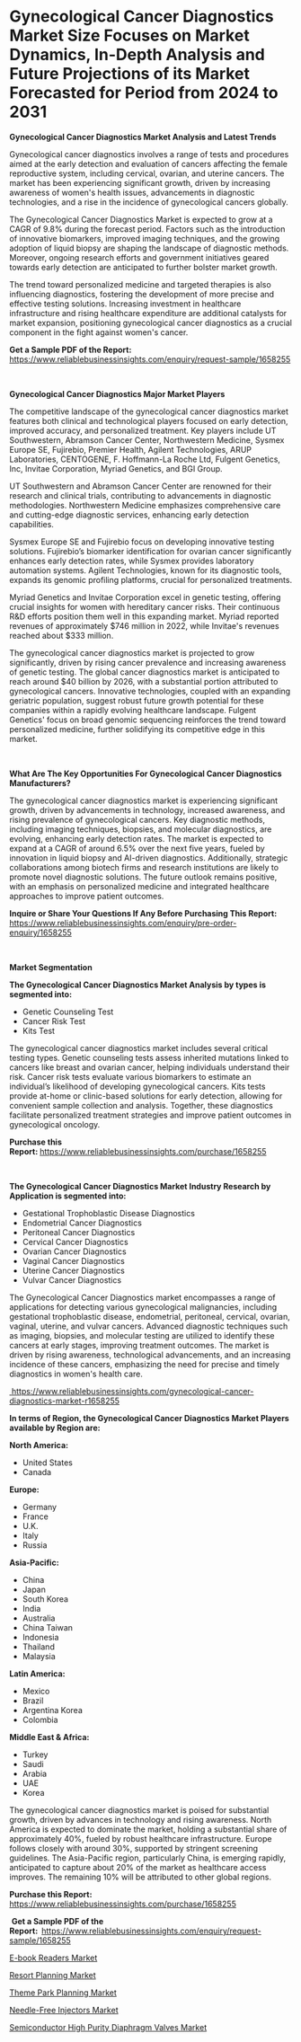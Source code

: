 <p><h1>Gynecological Cancer Diagnostics Market Size Focuses on Market Dynamics, In-Depth Analysis and Future Projections of its Market Forecasted for Period from 2024 to 2031</h1></p><p><strong>Gynecological Cancer Diagnostics Market Analysis and Latest Trends</strong></p>
<p><p>Gynecological cancer diagnostics involves a range of tests and procedures aimed at the early detection and evaluation of cancers affecting the female reproductive system, including cervical, ovarian, and uterine cancers. The market has been experiencing significant growth, driven by increasing awareness of women's health issues, advancements in diagnostic technologies, and a rise in the incidence of gynecological cancers globally.</p><p>The Gynecological Cancer Diagnostics Market is expected to grow at a CAGR of 9.8% during the forecast period. Factors such as the introduction of innovative biomarkers, improved imaging techniques, and the growing adoption of liquid biopsy are shaping the landscape of diagnostic methods. Moreover, ongoing research efforts and government initiatives geared towards early detection are anticipated to further bolster market growth. </p><p>The trend toward personalized medicine and targeted therapies is also influencing diagnostics, fostering the development of more precise and effective testing solutions. Increasing investment in healthcare infrastructure and rising healthcare expenditure are additional catalysts for market expansion, positioning gynecological cancer diagnostics as a crucial component in the fight against women's cancer.</p></p>
<p><strong>Get a Sample PDF of the Report:&nbsp;</strong> <a href="https://www.reliablebusinessinsights.com/enquiry/request-sample/1658255?utm_campaign=48&utm_medium=2&utm_source=Github&utm_content=ia&utm_term=28092024&utm_id=gynecological-cancer-diagnostics">https://www.reliablebusinessinsights.com/enquiry/request-sample/1658255</a></p>
<p>&nbsp;</p>
<p><strong>Gynecological Cancer Diagnostics Major Market Players</strong></p>
<p><p>The competitive landscape of the gynecological cancer diagnostics market features both clinical and technological players focused on early detection, improved accuracy, and personalized treatment. Key players include UT Southwestern, Abramson Cancer Center, Northwestern Medicine, Sysmex Europe SE, Fujirebio, Premier Health, Agilent Technologies, ARUP Laboratories, CENTOGENE, F. Hoffmann-La Roche Ltd, Fulgent Genetics, Inc, Invitae Corporation, Myriad Genetics, and BGI Group.</p><p>UT Southwestern and Abramson Cancer Center are renowned for their research and clinical trials, contributing to advancements in diagnostic methodologies. Northwestern Medicine emphasizes comprehensive care and cutting-edge diagnostic services, enhancing early detection capabilities.</p><p>Sysmex Europe SE and Fujirebio focus on developing innovative testing solutions. Fujirebio’s biomarker identification for ovarian cancer significantly enhances early detection rates, while Sysmex provides laboratory automation systems. Agilent Technologies, known for its diagnostic tools, expands its genomic profiling platforms, crucial for personalized treatments.</p><p>Myriad Genetics and Invitae Corporation excel in genetic testing, offering crucial insights for women with hereditary cancer risks. Their continuous R&D efforts position them well in this expanding market. Myriad reported revenues of approximately $746 million in 2022, while Invitae's revenues reached about $333 million.</p><p>The gynecological cancer diagnostics market is projected to grow significantly, driven by rising cancer prevalence and increasing awareness of genetic testing. The global cancer diagnostics market is anticipated to reach around $40 billion by 2026, with a substantial portion attributed to gynecological cancers. Innovative technologies, coupled with an expanding geriatric population, suggest robust future growth potential for these companies within a rapidly evolving healthcare landscape. Fulgent Genetics' focus on broad genomic sequencing reinforces the trend toward personalized medicine, further solidifying its competitive edge in this market.</p></p>
<p>&nbsp;</p>
<p><strong>What Are The Key Opportunities For Gynecological Cancer Diagnostics Manufacturers?</strong></p>
<p><p>The gynecological cancer diagnostics market is experiencing significant growth, driven by advancements in technology, increased awareness, and rising prevalence of gynecological cancers. Key diagnostic methods, including imaging techniques, biopsies, and molecular diagnostics, are evolving, enhancing early detection rates. The market is expected to expand at a CAGR of around 6.5% over the next five years, fueled by innovation in liquid biopsy and AI-driven diagnostics. Additionally, strategic collaborations among biotech firms and research institutions are likely to promote novel diagnostic solutions. The future outlook remains positive, with an emphasis on personalized medicine and integrated healthcare approaches to improve patient outcomes.</p></p>
<p><strong>Inquire or Share Your Questions If Any Before Purchasing This Report:</strong> <a href="https://www.reliablebusinessinsights.com/enquiry/pre-order-enquiry/1658255?utm_campaign=48&utm_medium=2&utm_source=Github&utm_content=ia&utm_term=28092024&utm_id=gynecological-cancer-diagnostics">https://www.reliablebusinessinsights.com/enquiry/pre-order-enquiry/1658255</a></p>
<p>&nbsp;</p>
<p><strong>Market Segmentation</strong></p>
<p><strong>The Gynecological Cancer Diagnostics Market Analysis by types is segmented into:</strong></p>
<p><ul><li>Genetic Counseling Test</li><li>Cancer Risk Test</li><li>Kits Test</li></ul></p>
<p><p>The gynecological cancer diagnostics market includes several critical testing types. Genetic counseling tests assess inherited mutations linked to cancers like breast and ovarian cancer, helping individuals understand their risk. Cancer risk tests evaluate various biomarkers to estimate an individual’s likelihood of developing gynecological cancers. Kits tests provide at-home or clinic-based solutions for early detection, allowing for convenient sample collection and analysis. Together, these diagnostics facilitate personalized treatment strategies and improve patient outcomes in gynecological oncology.</p></p>
<p><strong>Purchase this Report:&nbsp;</strong><a href="https://www.reliablebusinessinsights.com/purchase/1658255?utm_campaign=48&utm_medium=2&utm_source=Github&utm_content=ia&utm_term=28092024&utm_id=gynecological-cancer-diagnostics">https://www.reliablebusinessinsights.com/purchase/1658255</a></p>
<p>&nbsp;</p>
<p><strong>The Gynecological Cancer Diagnostics Market Industry Research by Application is segmented into:</strong></p>
<p><ul><li>Gestational Trophoblastic Disease Diagnostics</li><li>Endometrial Cancer Diagnostics</li><li>Peritoneal Cancer Diagnostics</li><li>Cervical Cancer Diagnostics</li><li>Ovarian Cancer Diagnostics</li><li>Vaginal Cancer Diagnostics</li><li>Uterine Cancer Diagnostics</li><li>Vulvar Cancer Diagnostics</li></ul></p>
<p><p>The Gynecological Cancer Diagnostics market encompasses a range of applications for detecting various gynecological malignancies, including gestational trophoblastic disease, endometrial, peritoneal, cervical, ovarian, vaginal, uterine, and vulvar cancers. Advanced diagnostic techniques such as imaging, biopsies, and molecular testing are utilized to identify these cancers at early stages, improving treatment outcomes. The market is driven by rising awareness, technological advancements, and an increasing incidence of these cancers, emphasizing the need for precise and timely diagnostics in women's health care.</p></p>
<p><a href="https://www.reliablebusinessinsights.com/gynecological-cancer-diagnostics-market-r1658255?utm_campaign=48&utm_medium=2&utm_source=Github&utm_content=ia&utm_term=28092024&utm_id=gynecological-cancer-diagnostics">&nbsp;https://www.reliablebusinessinsights.com/gynecological-cancer-diagnostics-market-r1658255</a></p>
<p><strong>In terms of Region, the Gynecological Cancer Diagnostics Market Players available by Region are:</strong></p>
<p>
    <p> <strong> North America: </strong>
        <ul>
            <li>United States</li>
            <li>Canada</li>
        </ul>
        </p> 
    <p> <strong> Europe: </strong>
        <ul>
            <li>Germany</li>
            <li>France</li>
            <li>U.K.</li>
            <li>Italy</li>
            <li>Russia</li>
        </ul>
        </p> 
    <p> <strong> Asia-Pacific: </strong>
        <ul>
            <li>China</li>
            <li>Japan</li>
            <li>South Korea</li>
            <li>India</li>
            <li>Australia</li>
            <li>China Taiwan</li>
            <li>Indonesia</li>
            <li>Thailand</li>
            <li>Malaysia</li>
        </ul>
        </p> 
    <p> <strong> Latin America: </strong>
        <ul>
            <li>Mexico</li>
            <li>Brazil</li>
            <li>Argentina Korea</li>
            <li>Colombia</li>
        </ul>
        </p> 
    <p> <strong> Middle East & Africa: </strong>
        <ul>
            <li>Turkey</li>
            <li>Saudi</li>
            <li>Arabia</li>
            <li>UAE</li>
            <li>Korea</li>
        </ul>
    </p>
    </p>
<p><p>The gynecological cancer diagnostics market is poised for substantial growth, driven by advances in technology and rising awareness. North America is expected to dominate the market, holding a substantial share of approximately 40%, fueled by robust healthcare infrastructure. Europe follows closely with around 30%, supported by stringent screening guidelines. The Asia-Pacific region, particularly China, is emerging rapidly, anticipated to capture about 20% of the market as healthcare access improves. The remaining 10% will be attributed to other global regions.</p></p>
<p><strong>Purchase this Report: </strong><a href="https://www.reliablebusinessinsights.com/purchase/1658255?utm_campaign=48&utm_medium=2&utm_source=Github&utm_content=ia&utm_term=28092024&utm_id=gynecological-cancer-diagnostics">https://www.reliablebusinessinsights.com/purchase/1658255</a></p>
<p>&nbsp;<strong>Get a Sample PDF of the Report:&nbsp;&nbsp;</strong><a href="https://www.reliablebusinessinsights.com/enquiry/request-sample/1658255?utm_campaign=48&utm_medium=2&utm_source=Github&utm_content=ia&utm_term=28092024&utm_id=gynecological-cancer-diagnostics">https://www.reliablebusinessinsights.com/enquiry/request-sample/1658255</a></p>
<p><strong></strong></p>
<p><p><a href="https://issuu.com/reportprime-2/docs/e-book-readers-market-size-2030.ppt_4c0b0ddd90af01?utm_campaign=48&utm_medium=2&utm_source=Github&utm_content=ia&utm_term=28092024&utm_id=gynecological-cancer-diagnostics">E-book Readers Market</a></p><p><a href="https://www.linkedin.com/pulse/global-resort-planning-market-trends-forecasts-strategic-analysis-hmeoc?trackingId=wqo51oSgTj%2BM3MCv2X70Zw%3D%3D&utm_campaign=48&utm_medium=2&utm_source=Github&utm_content=ia&utm_term=28092024&utm_id=gynecological-cancer-diagnostics">Resort Planning Market</a></p><p><a href="https://www.linkedin.com/pulse/global-theme-park-planning-market-sector2024-2031-metrics-oqy9c?trackingId=sjvxLt2NQuC0Lq0AHVeefw%3D%3D&utm_campaign=48&utm_medium=2&utm_source=Github&utm_content=ia&utm_term=28092024&utm_id=gynecological-cancer-diagnostics">Theme Park Planning Market</a></p><p><a href="https://issuu.com/reportprime-2/docs/needle-free-injectors-market-size-2_43c1392e20f287?utm_campaign=48&utm_medium=2&utm_source=Github&utm_content=ia&utm_term=28092024&utm_id=gynecological-cancer-diagnostics">Needle-Free Injectors Market</a></p><p><a href="https://github.com/WayneHopkins413/Market-Research-Report-List-1/blob/main/semiconductor-high-purity-diaphragm-valves-market.md?utm_campaign=48&utm_medium=2&utm_source=Github&utm_content=ia&utm_term=28092024&utm_id=gynecological-cancer-diagnostics">Semiconductor High Purity Diaphragm Valves Market</a></p></p>